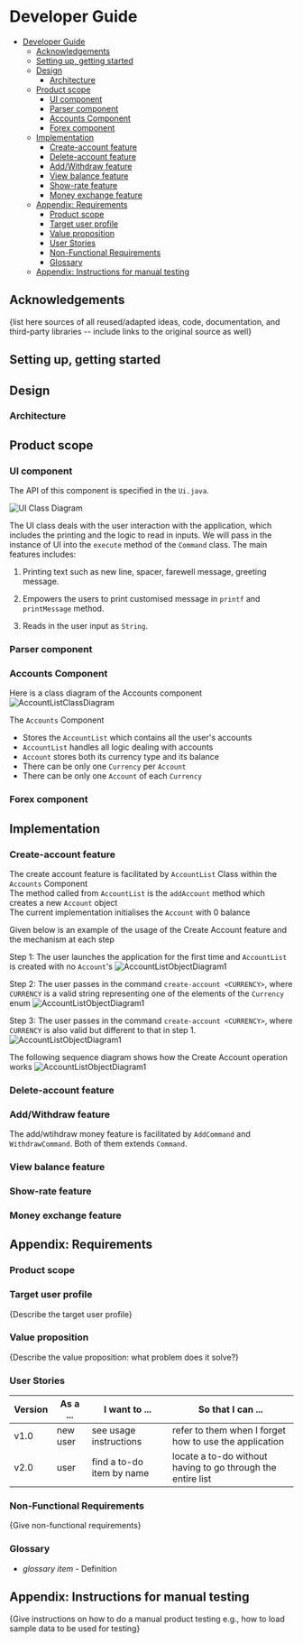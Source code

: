 # Developer Guide

<!-- TOC -->

- [Developer Guide](#developer-guide)
  - [Acknowledgements](#acknowledgements)
  - [Setting up, getting started](#setting-up-getting-started)
  - [Design](#design)
    - [Architecture](#architecture)
  - [Product scope](#product-scope)
    - [UI component](#ui-component)
    - [Parser component](#parser-component)
    - [Accounts Component](#accounts-component)
    - [Forex component](#forex-component)
  - [Implementation](#implementation)
    - [Create-account feature](#create-account-feature)
    - [Delete-account feature](#delete-account-feature)
    - [Add/Withdraw feature](#addwithdraw-feature)
    - [View balance feature](#view-balance-feature)
    - [Show-rate feature](#show-rate-feature)
    - [Money exchange feature](#money-exchange-feature)
  - [Appendix: Requirements](#appendix-requirements)
    - [Product scope](#product-scope-1)
    - [Target user profile](#target-user-profile)
    - [Value proposition](#value-proposition)
    - [User Stories](#user-stories)
    - [Non-Functional Requirements](#non-functional-requirements)
    - [Glossary](#glossary)
  - [Appendix: Instructions for manual testing](#appendix-instructions-for-manual-testing)

<!-- TOC -->

## Acknowledgements

{list here sources of all reused/adapted ideas, code, documentation, and third-party libraries -- include links to the
original source as well}

## Setting up, getting started

## Design

### Architecture

## Product scope

### UI component

The API of this component is specified in the `Ui.java`.

![UI Class Diagram](../images/UiClassDiagram.png)

The UI class deals with the user interaction with the application, which includes the printing and the logic to read in inputs. We will pass in the instance of UI into the `execute` method of the `Command` class. The main features includes:

1. Printing text such as new line, spacer, farewell message, greeting message.

2. Empowers the users to print customised message in `printf` and `printMessage` method.

3. Reads in the user input as `String`.

### Parser component

### Accounts Component

Here is a class diagram of the Accounts component
![AccountListClassDiagram](../images/AccountListClassDiagram.png)

The `Accounts` Component

-   Stores the `AccountList` which contains all the user's accounts
-   `AccountList` handles all logic dealing with accounts
-   `Account` stores both its currency type and its balance
-   There can be only one `Currency` per `Account`
-   There can be only one `Account` of each `Currency`

### Forex component

## Implementation

### Create-account feature

The create account feature is facilitated by `AccountList` Class within the `Accounts` Component  
The method called from `AccountList` is the `addAccount` method which creates a new `Account` object  
The current implementation initialises the `Account` with 0 balance

Given below is an example of the usage of the Create Account feature and the mechanism at each step

Step 1: The user launches the application for the first time and `AccountList` is created with no `Account`'s
![AccountListObjectDiagram1](../images/AccountListObjectDiagram1.png)

Step 2: The user passes in the command `create-account <CURRENCY>`, where `CURRENCY` is a valid string representing one
of the elements of the `Currency` enum
![AccountListObjectDiagram1](../images/AccountListObjectDiagram2.png)

Step 3: The user passes in the command `create-account <CURRENCY>`, where `CURRENCY` is also valid but different to that
in step 1.
![AccountListObjectDiagram1](../images/AccountListObjectDiagram3.png)

The following sequence diagram shows how the Create Account operation works
![AccountListObjectDiagram1](../images/CreateAccountSeqDiagram.png)

### Delete-account feature

### Add/Withdraw feature

The add/wtihdraw money feature is facilitated by `AddCommand` and `WithdrawCommand`. Both of them extends `Command`.

### View balance feature

### Show-rate feature

### Money exchange feature

## Appendix: Requirements

### Product scope

### Target user profile

{Describe the target user profile}

### Value proposition

{Describe the value proposition: what problem does it solve?}

### User Stories

| Version | As a ... | I want to ...             | So that I can ...                                           |
| ------- | -------- | ------------------------- | ----------------------------------------------------------- |
| v1.0    | new user | see usage instructions    | refer to them when I forget how to use the application      |
| v2.0    | user     | find a to-do item by name | locate a to-do without having to go through the entire list |

### Non-Functional Requirements

{Give non-functional requirements}

### Glossary

-   _glossary item_ - Definition

## Appendix: Instructions for manual testing

{Give instructions on how to do a manual product testing e.g., how to load sample data to be used for testing}
